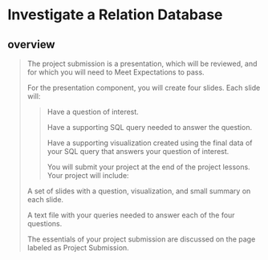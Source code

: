 # Investigate a Relation Database

## overview

> The project submission is a presentation, which will be reviewed, and for which you will need to Meet Expectations to pass. 
>
> For the presentation component, you will create four slides. Each slide will:
>
>> Have a question of interest.
>>
>> Have a supporting SQL query needed to answer the question.
>>
>> Have a supporting visualization created using the final data of your SQL query that answers your question of interest.
>>
>> You will submit your project at the end of the project lessons. Your project will include:
>>
>A set of slides with a question, visualization, and small summary on each slide.
>
>A text file with your queries needed to answer each of the four questions.
>
>The essentials of your project submission are discussed on the page labeled as Project Submission.
